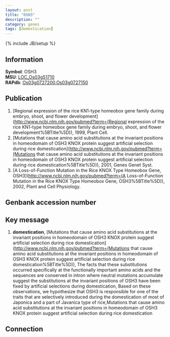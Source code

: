 ```yaml
---
layout: post
title: "OSH3"
description: ""
category: genes
tags: [domestication]
---
```

{% include JB/setup %}

## Information
__Symbol__: OSH3  
__MSU__: [LOC_Os03g51710](http://rice.plantbiology.msu.edu/cgi-bin/ORF_infopage.cgi?orf=LOC_Os03g51710)  
__RAPdb__: [Os03g0727200](http://rapdb.dna.affrc.go.jp/viewer/gbrowse_details/irgsp1?name=Os03g0727200),[Os03g0727150](http://rapdb.dna.affrc.go.jp/viewer/gbrowse_details/irgsp1?name=Os03g0727150)  

## Publication
1. [Regional expression of the rice KN1-type homeobox gene family during embryo, shoot, and flower development](http://www.ncbi.nlm.nih.gov/pubmed?term=(Regional expression of the rice KN1-type homeobox gene family during embryo, shoot, and flower development%5BTitle%5D)), 1999, Plant Cell.
2. [Mutations that cause amino acid substitutions at the invariant positions in homeodomain of OSH3 KNOX protein suggest artificial selection during rice domestication](http://www.ncbi.nlm.nih.gov/pubmed?term=(Mutations that cause amino acid substitutions at the invariant positions in homeodomain of OSH3 KNOX protein suggest artificial selection during rice domestication%5BTitle%5D)), 2001, Genes Genet Syst.
3. [A Loss-of-Function Mutation in the Rice KNOX Type Homeobox Gene, OSH3](http://www.ncbi.nlm.nih.gov/pubmed?term=(A Loss-of-Function Mutation in the Rice KNOX Type Homeobox Gene, OSH3%5BTitle%5D)), 2002, Plant and Cell Physiology.

## Genbank accession number

## Key message
1. __domestication__, [Mutations that cause amino acid substitutions at the invariant positions in homeodomain of OSH3 KNOX protein suggest artificial selection during rice domestication](http://www.ncbi.nlm.nih.gov/pubmed?term=(Mutations that cause amino acid substitutions at the invariant positions in homeodomain of OSH3 KNOX protein suggest artificial selection during rice domestication%5BTitle%5D)),  The facts that these substitutions occurred specifically at the functionally important amino acids and the sequences are conserved in intron where neutral mutations accumulate suggest the substitutions at the invariant positions of OSH3 have been fixed by artificial selections during domestication, Based on these observations, we hypothesize that OSH3 is responsible for one of the traits that are selectively introduced during the domestication of most of Japonica and a part of Javanica type of rice,Mutations that cause amino acid substitutions at the invariant positions in homeodomain of OSH3 KNOX protein suggest artificial selection during rice domestication

## Connection


